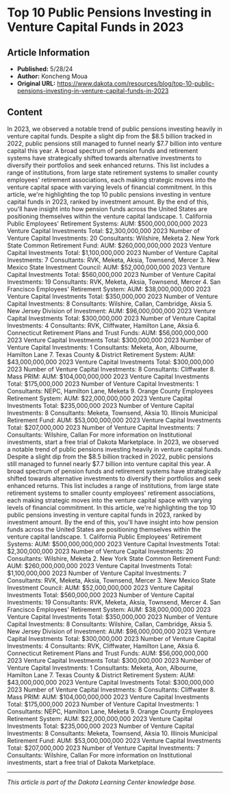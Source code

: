 # Top 10 Public Pensions Investing in Venture Capital Funds in 2023

## Article Information
- **Published:** 5/28/24
- **Author:** Koncheng Moua
- **Original URL:** https://www.dakota.com/resources/blog/top-10-public-pensions-investing-in-venture-capital-funds-in-2023

## Content

In 2023, we observed a notable trend of public pensions investing heavily in venture capital funds. Despite a slight dip from the $8.5 billion tracked in 2022, public pensions still managed to funnel nearly $7.7 billion into venture capital this year. A broad spectrum of pension funds and retirement systems have strategically shifted towards alternative investments to diversify their portfolios and seek enhanced returns. This list includes a range of institutions, from large state retirement systems to smaller county employees' retirement associations, each making strategic moves into the venture capital space with varying levels of financial commitment. In this article, we're highlighting the top 10 public pensions investing in venture capital funds in 2023, ranked by investment amount. By the end of this, you'll have insight into how pension funds across the United States are positioning themselves within the venture capital landscape. 1. California Public Employees' Retirement Systems: AUM: $500,000,000,000 2023 Venture Capital Investments Total: $2,300,000,000 2023 Number of Venture Capital Investments: 20 Consultants: Wilshire, Meketa 2. New York State Common Retirement Fund: AUM: $260,000,000,000 2023 Venture Capital Investments Total: $1,100,000,000 2023 Number of Venture Capital Investments: 7 Consultants: RVK, Meketa, Aksia, Townsend, Mercer 3. New Mexico State Investment Council: AUM: $52,000,000,000 2023 Venture Capital Investments Total: $560,000,000 2023 Number of Venture Capital Investments: 19 Consultants: RVK, Meketa, Aksia, Townsend, Mercer 4. San Francisco Employees' Retirement System: AUM: $38,000,000,000 2023 Venture Capital Investments Total: $350,000,000 2023 Number of Venture Capital Investments: 8 Consultants: Wilshire, Callan, Cambridge, Aksia 5. New Jersey Division of Investment: AUM: $96,000,000,000 2023 Venture Capital Investments Total: $300,000,000 2023 Number of Venture Capital Investments: 4 Consultants: RVK, Cliffwater, Hamilton Lane, Aksia 6. Connecticut Retirement Plans and Trust Funds: AUM: $56,000,000,000 2023 Venture Capital Investments Total: $300,000,000 2023 Number of Venture Capital Investments: 1 Consultants: Meketa, Aon, Albourne, Hamilton Lane 7. Texas County & District Retirement System: AUM: $43,000,000,000 2023 Venture Capital Investments Total: $300,000,000 2023 Number of Venture Capital Investments: 8 Consultants: Cliffwater 8. Mass PRIM: AUM: $104,000,000,000 2023 Venture Capital Investments Total: $175,000,000 2023 Number of Venture Capital Investments: 1 Consultants: NEPC, Hamilton Lane, Meketa 9. Orange County Employees Retirement System: AUM: $22,000,000,000 2023 Venture Capital Investments Total: $235,000,000 2023 Number of Venture Capital Investments: 8 Consultants: Meketa, Townsend, Aksia 10. Illinois Municipal Retirement Fund: AUM: $53,000,000,000 2023 Venture Capital Investments Total: $207,000,000 2023 Number of Venture Capital Investments: 7 Consultants: Wilshire, Callan For more information on Institutional investments, start a free trial of Dakota Marketplace. In 2023, we observed a notable trend of public pensions investing heavily in venture capital funds. Despite a slight dip from the $8.5 billion tracked in 2022, public pensions still managed to funnel nearly $7.7 billion into venture capital this year. A broad spectrum of pension funds and retirement systems have strategically shifted towards alternative investments to diversify their portfolios and seek enhanced returns. This list includes a range of institutions, from large state retirement systems to smaller county employees' retirement associations, each making strategic moves into the venture capital space with varying levels of financial commitment. In this article, we're highlighting the top 10 public pensions investing in venture capital funds in 2023, ranked by investment amount. By the end of this, you'll have insight into how pension funds across the United States are positioning themselves within the venture capital landscape. 1. California Public Employees' Retirement Systems: AUM: $500,000,000,000 2023 Venture Capital Investments Total: $2,300,000,000 2023 Number of Venture Capital Investments: 20 Consultants: Wilshire, Meketa 2. New York State Common Retirement Fund: AUM: $260,000,000,000 2023 Venture Capital Investments Total: $1,100,000,000 2023 Number of Venture Capital Investments: 7 Consultants: RVK, Meketa, Aksia, Townsend, Mercer 3. New Mexico State Investment Council: AUM: $52,000,000,000 2023 Venture Capital Investments Total: $560,000,000 2023 Number of Venture Capital Investments: 19 Consultants: RVK, Meketa, Aksia, Townsend, Mercer 4. San Francisco Employees' Retirement System: AUM: $38,000,000,000 2023 Venture Capital Investments Total: $350,000,000 2023 Number of Venture Capital Investments: 8 Consultants: Wilshire, Callan, Cambridge, Aksia 5. New Jersey Division of Investment: AUM: $96,000,000,000 2023 Venture Capital Investments Total: $300,000,000 2023 Number of Venture Capital Investments: 4 Consultants: RVK, Cliffwater, Hamilton Lane, Aksia 6. Connecticut Retirement Plans and Trust Funds: AUM: $56,000,000,000 2023 Venture Capital Investments Total: $300,000,000 2023 Number of Venture Capital Investments: 1 Consultants: Meketa, Aon, Albourne, Hamilton Lane 7. Texas County & District Retirement System: AUM: $43,000,000,000 2023 Venture Capital Investments Total: $300,000,000 2023 Number of Venture Capital Investments: 8 Consultants: Cliffwater 8. Mass PRIM: AUM: $104,000,000,000 2023 Venture Capital Investments Total: $175,000,000 2023 Number of Venture Capital Investments: 1 Consultants: NEPC, Hamilton Lane, Meketa 9. Orange County Employees Retirement System: AUM: $22,000,000,000 2023 Venture Capital Investments Total: $235,000,000 2023 Number of Venture Capital Investments: 8 Consultants: Meketa, Townsend, Aksia 10. Illinois Municipal Retirement Fund: AUM: $53,000,000,000 2023 Venture Capital Investments Total: $207,000,000 2023 Number of Venture Capital Investments: 7 Consultants: Wilshire, Callan For more information on Institutional investments, start a free trial of Dakota Marketplace.

---

*This article is part of the Dakota Learning Center knowledge base.*